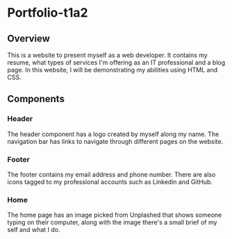 # Portfolio-t1a2

## Overview
This is a website to present myself as a web developer. It contains my resume, what types of services I'm offering as an IT professional and a blog page. In this website, I will be demonstrating my abilities using HTML and CSS. 

## Components

### Header
The header component has a logo created by myself along my name. The navigation bar has links to navigate through different pages on the website.

### Footer
The footer contains my email address and phone number. There are also icons tagged to my professional accounts such as Linkedin and GitHub.

### Home

The home page has an image picked from Unplashed that shows someone typing on their computer, along with the image there's a small brief of my self and what I do.

